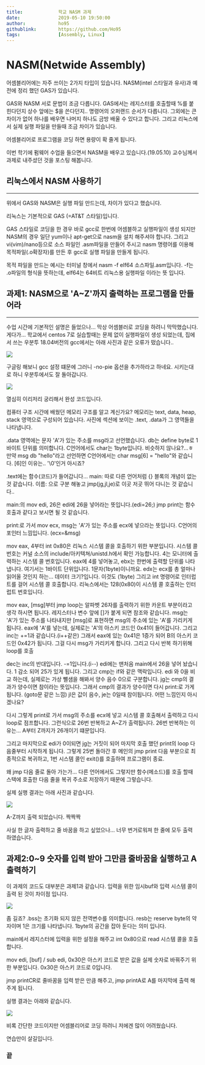 ```yaml
---
title:             학교 NASM 과제
date:              2019-05-10 19:50:00
author:            ho95
githublink:        https://github.com/Ho95
tags:              [Assembly, Linux]
---
```


# NASM(Netwide Assembly)

어셈블리어에는 자주 쓰이는 2가지 타입이 있습니다.                                                                                               NASM(intel 스타일과 유사)과 예전에 정리 했던 GAS가 있습니다.

GAS와 NASM 서로 문법이 조금 다릅니다.  GAS에서는 레지스터를 호출할때                                                                             %를 붙힌다던지 상수 앞에는 $을 쓴다던지.. 명령어의 오퍼랜드 순서가 다릅니다.                                                                          그외에는 큰 차이가 없어 하나를 배우면 나머지 하나도 금방 배울 수 있다고 합니다.                                                                           그리고 리눅스에서 실제 실행 파일을 만들때 조금 차이가 있습니다. 

어셈블리어로 프로그램을 코딩 하면 용량이 확 줄게 됩니다.

이번 학기에 펌웨어 수업을 들으면서 NASM을 배우고 있습니다.(19.05.10)                                                                                    교수님께서 과제로 내주셨던 것을 포스팅 해봅니다.

## 리눅스에서 NASM 사용하기

------

위에서 GAS와 NASM은 실행 파일 만드는데, 차이가 있다고 했습니다.                     

리눅스는 기본적으로 GAS (=AT&T 스타일)입니다.                                            

 GAS 스타일로 코딩을 한 경우 바로 gcc로 한번에 어셈블하고 실행파일이 생성 되지만                               NASM의 경우 일단 yum이나 apt-get으로 nasm을 설치 해주셔야 합니다.                                                           그리고 vi(vim)/nano등으로 소스 파일인 .asm파일을 만들어 주시고 nasm 명령어를 이용해                             목적파일(.o확장자)를 만든 후 gcc로 실행 파일을 만들게 됩니다. 

목적 파일을 만드는 예시는 터미널 창에서 nasm -f elf64 소스파일.asm입니다.                                                                                -f는 .o파일의 형식을 뜻하는데, elf64는 64비트 리눅스용 실행파일 이라는 뜻 입니다.

## 과제1: NASM으로 'A~Z'까지 출력하는 프로그램을 만들어라

------

수업 시간에 기본적인 설명은 들었으나... 막상 어셈블러로 코딩을 하려니 막막했습니다.                                                               게다가... 학교에서 centos 7로 실습할때는 문제 없이 실행파일이 생성 되었는데,                                                                         집에서 쓰는 우분투 18.04버전의 gcc에서는 아래 사진과 같은 오류가 떴습니다.. 

![](https://raw.githubusercontent.com/Ho95/algoittm.github.io/source/source/images/2019-05-10-NASM(Netwide%20Assembly)/error.jpg)

구글링 해보니 gcc 설정 떄문에 그러니 -no-pie 옵션을 추가하라고 하네요.                                                                                   시키는대로 하니 우분투에서도 잘 돌아갑니다.

![](https://raw.githubusercontent.com/Ho95/algoittm.github.io/source/source/images/2019-05-10-NASM(Netwide%20Assembly)/hw2_3.01.jpg)

열심히 이리저리 궁리해서 완성 코드입니다. 

컴퓨터 구조 시간에 배웠던 메모리 구조를 알고 계신가요?                                                                                                              메모리는 text, data, heap, stack 영역으로 구성되어 있습니다.                                                                                                         사진에 섹션에 보이는 .text, .data가 그 영역들을 나타냅니다.

.data 영역에는 문자 'A'가 있는 주소를 msg라고 선언했습니다.                                                                             db는 define byte로 1바이트 단위를 의미합니다.  C언어에서도 char는 1byte입니다.                                             비슷하지 않나요?...ㅎ 만약 msg db "hello"라고 선언하면 C언어에서는 char msg[6] = "hello"와                     같습니다. [6]인 이유는.. '\0'인거 아시죠?

.text에는 함수(코드)가 들어갑니다... main: 따로 다른 언어처럼 {} 블록의 개념이 없는 것 같습니다.                                                                이름: 으로 구분 해놓고 jmp(jg,jl,je)로 이곳 저곳 뛰어 다니는 것 같습니다..

main:의 mov edi, 26은 edi에 26을 넣어라는 뜻입니다.(edi=26;)                                                                                                           jmp print는 함수 호출과 같다고 보시면 될 것 같습니다.

print:로 가서 mov ecx, msg는 'A'가 있는 주소를 ecx에 넣으라는 뜻입니다.                                                             C언어의 포인터 느낌입니다. (ecx=&msg)

mov eax, 4부터 int 0x80은 리눅스 시스템 콜을 호출하기 위한 부분입니다.                                                                  시스템 콜 번호는 커널 소스의 include/아키텍쳐/unistd.h에서 확인 가능합니다.                                                     4는 모니터에 출력하는 시스템 콜 번호입니다.                                                                                                             eax에 4를 넣어놓고, ebx는 한번에 출력할 단위를 나타냅니다. 여기서는 1바이트 단위입니다.                           1문자(1byte)이니까요. edx는 ecx를 총 얼마나 읽어올 것인지 하는... 데이터 크기?입니다.                                    이것도 (1byte) 그리고 int 명령어로 인터럽트를 걸어 시스템 콜 호출합니다.                                                        리눅스에서는 128(0x80)이 시스템 콜 호출하는 인터럽트 번호입니다.

mov eax, [msg]부터 jmp loop는 알파벳 26자를 출력하기 위한 카운트 부분이라고 생각 하시면                     됩니다. 레지스터나 변수 앞에 []가 붙게 되면 참조와 같습니다.                                                                          msg는 'A'가 있는 주소를 나타내지만 [msg]로 표현하면 msg의 주소에 있는 'A'를 가리키게 됩니다.               eax에 'A'를 넣는데, 실제로는 'A'의 아스키 코드인 0x41이 들어갑니다. 그리고 inc는 +=1과 같습니다.(i++같은) 그래서 eax에 있는 0x41은 1증가 되어 B의 아스키 코드인 0x42가 됩니다.                                              그걸 다시 msg가 가리키게 합니다. 그리고 다시 반복 하기위해 loop를 호출

dec는 inc의 반대입니다. -=1입니다.(i--)                                                                                                                  edi에는 맨처음 main에서 26을 넣어 놨습니다. 1 감소 되어 25가 있게 됩니다.                                                      그리고 cmp는 if와 같은 맥락입니다. edi 와 0을 비교 하는데,                                                                                        실제로는 가상 뺄샘을 해봐서 양수 음수 0으로 구분합니다.                                                                                           jg는 cmp의 결과가 양수이면 참이라는 뜻입니다.                                                                                                                 그래서 cmp의 결과가 양수이면 다시 print:로 가게 됩니다. (goto문 같은 느낌)                                                          jl은 값이 음수, je는 0일때 참이됩니다. 어떤 느낌인지 아시겠나요?

다시 그렇게  print로 가서 msg의 주소를 ecx에 넣고 시스템 콜 호출해서 출력하고                                             다시 loop로 점프합니다. 그런식으로 26번 반복하고 A~Z가 출력됩니다.                                                                    26번 반복하는 이유는... A부터 Z까지가 26개이기 떄문입니다.

그리고 마지막으로 edi가 0이되면 jg는 거짓이 되어 마지막 호출 했던 print의 loop 다음줄부터                        시작하게 됩니다. 그렇게 25번 돌아간 후 메인의 jmp print 다음 부분으로 최종적으로 복귀하고,                         1번 시스템 콜인 exit()를 호출하여 프로그램이 종료.

왜 jmp 다음 줄로 돌아 가는가... 다른 언어에서도 그렇지만 함수(메소드)를 호출 할때 스택에 호출한 다음 줄을 복귀 주소로 저장하기 때문에 그렇습니다.

실제 실행 결과는 아래 사진과 같습니다.

![](https://raw.githubusercontent.com/Ho95/algoittm.github.io/source/source/images/2019-05-10-NASM(Netwide%20Assembly)/hw2_3.02.png)

A-Z까지 출력 되었습니다. 짝짝짝

사실 한 글자 출력하고 줄 바꿈을 하고 싶었으나... 너무 번거로워져 한 줄에 모두 출력 하였습니다.



## 과제2:0~9 숫자를 입력 받아 그만큼 줄바꿈을 실행하고 A출력하기

이 과제의 코드도 대부분은 과제1과 같습니다.                                                                                                                입력을 위한 임시buf와 입력 시스템 콜이 출력 된 것이 차이점 입니다.

![](https://raw.githubusercontent.com/Ho95/algoittm.github.io/source/source/images/2019-05-10-NASM(Netwide%20Assembly)/hw2_4.01.png)

좀 길죠? .bss는 초기화 되지 않은 전역변수를 의미합니다. resb는 reserve byte의 약자이며                              1은 크기를 나타냅니다. 1byte의 공간을 잡아 둔다는 의미 입니다.

main에서 레지스터에 입력을 위한 설정을 해주고 int 0x80으로 read 시스템 콜을 호출합니다.

mov edi, [buf] / sub edi, 0x30은 아스키 코드로 받은 값을 실제 숫자로 바꿔주기 위한 부분입니다.                   0x30은 아스키 코드로 0입니다.

jmp printCR로 줄바꿈을 입력 받은 만큼 해주고, jmp printA로 A를 마지막에 출력 해주게 됩니다.

실행 결과는 아래와 같습니다.

![](https://raw.githubusercontent.com/Ho95/algoittm.github.io/source/source/images/2019-05-10-NASM(Netwide%20Assembly)/hw2_4.02.png)

비록 간단한 코드이지만 어셈블리어로 코딩 하려니 저에겐 많이 어려웠습니다.

연습만이 살길입니다.

### 끝

